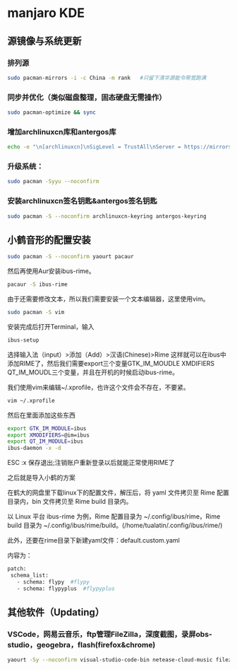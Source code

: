 # manjaro KDE

## 源镜像与系统更新

### 排列源

```sh
sudo pacman-mirrors -i -c China -m rank   #只留下清华源能令带宽跑满
```

### 同步并优化（类似磁盘整理，固态硬盘无需操作）

```sh
sudo pacman-optimize && sync
```

### 增加archlinuxcn库和antergos库

```sh
echo -e "\n[archlinuxcn]\nSigLevel = TrustAll\nServer = https://mirrors.tuna.tsinghua.edu.cn/archlinuxcn/\$arch\n\n[antergos]\nSigLevel = TrustAll\nServer = https://mirrors.tuna.tsinghua.edu.cn/antergos/\$repo/\$arch\n"|sudo tee -a /etc/pacman.conf
```

### 升级系统：

```sh
sudo pacman -Syyu --noconfirm
```

### 安装archlinuxcn签名钥匙&antergos签名钥匙

```sh
sudo pacman -S --noconfirm archlinuxcn-keyring antergos-keyring
```

## 小鹤音形的配置安装

```sh
sudo pacman -S --noconfirm yaourt pacaur
```

然后再使用Aur安装ibus-rime。

```sh
pacaur -S ibus-rime
```

由于还需要修改文本，所以我们需要安装一个文本编辑器，这里使用vim。

```sh
sudo pacman -S vim
```

安装完成后打开Terminal，输入

```sh
ibus-setup
```

选择输入法（input）>添加（Add）>汉语(Chinese)>Rime 这样就可以在ibus中添加RIME了，然后我们需要export三个变量GTK_IM_MOUDLE XMDIFIERS QT_IM_MOUDL三个变量，并且在开机的时候启动ibus-rime。

我们使用vim来编辑~/.xprofile，也许这个文件会不存在，不要紧。

```sh
vim ~/.xprofile
```

然后在里面添加这些东西

```sh
export GTK_IM_MODULE=ibus
export XMODIFIERS=@im=ibus
export QT_IM_MODULE=ibus
ibus-daemon -x -d
```

ESC :x 保存退出;注销账户重新登录以后就能正常使用RIME了

之后就是导入小鹤的方案

在鹤大的网盘里下载linux下的配置文件，解压后，将 yaml 文件拷贝至 Rime 配置目录内，bin 文件拷贝至 Rime build 目录内。

以 Linux 平台 ibus-rime 为例，Rime 配置目录为 ~/.config/ibus/rime，Rime build 目录为 ~/.config/ibus/rime/build。(/home/tualatin/.config/ibus/rime/)

此外，还要在rime目录下新建yaml文件：default.custom.yaml

内容为：

```sh
patch:
 schema_list:
   - schema: flypy  #flypy
   - schema: flypyplus  #flypyplus
```

## 其他软件（Updating）

### VSCode，网易云音乐，ftp管理FileZilla，深度截图，录屏obs-studio，geogebra，flash(firefox&chrome)

```sh
yaourt -Sy --noconfirm visual-studio-code-bin netease-cloud-music filezilla deepin-screenshot obs-studio geogebra flashplugin pepper-flash
```
